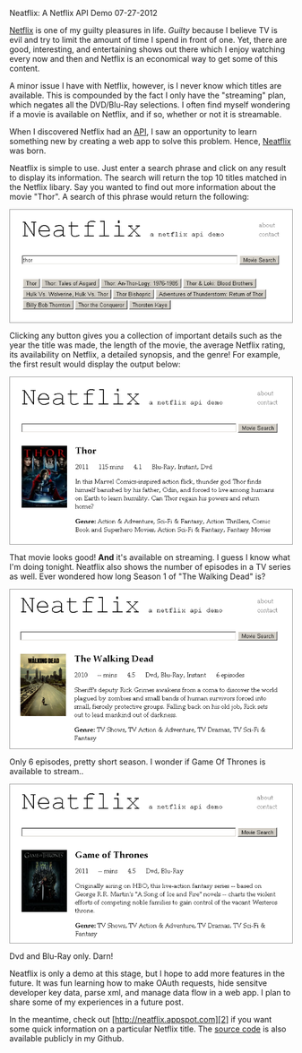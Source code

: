 Neatflix: A Netflix API Demo
07-27-2012

[Netflix][1] is one of my guilty pleasures in life. *Guilty* because I believe TV is evil and try to limit the amount of time I spend in front of one. Yet, there are good, interesting, and entertaining shows out there which I enjoy watching every now and then and Netflix is an economical way to get some of this content.

A minor issue I have with Netflix, however, is I never know which titles are available. This is compounded by the fact I only have the "streaming" plan, which negates all the DVD/Blu-Ray selections. I often find myself wondering if a movie is available on Netflix, and if so, whether or not it is streamable.

When I discovered Netflix had an [API][3], I saw an opportunity to learn something new by creating a web app to solve this problem. Hence, [Neatflix][2] was born.

Neatflix is simple to use. Just enter a search phrase and click on any result to display its information. The search will return the top 10 titles matched in the Netflix libary. Say you wanted to find out more information about the movie "Thor". A search of this phrase would return the following:

<a href="/static/neatflix2.png"><img class="pure-img center" src="/static/neatflix2.png" alt="neatflix home page" style="display:block; margin-left:auto; margin-right:auto; border:1px solid #999;" width="560px" /></a>

Clicking any button gives you a collection of important details such as the year the title was made, the length of the movie, the average Netflix rating, its availability on Netflix, a detailed synopsis, and the genre! For example, the first result would display the output below:

<a href="/static/neatflix3.png"><img class="pure-img center" src="/static/neatflix3.png" alt="neatflix result page" style="display:block; margin-left:auto; margin-right:auto; border:1px solid #999;" width="560px" /></a>

That movie looks good! **And** it's available on streaming. I guess I know what I'm doing tonight. Neatflix also shows the number of episodes in a TV series as well. Ever wondered how long Season 1 of "The Walking Dead" is?

<a href="/static/neatflix4.png"><img class="pure-img center" src="/static/neatflix4.png" alt="neatflix walking dead" style="display:block; margin-left:auto; margin-right:auto; border:1px solid #999;" width="560px" /></a>

Only 6 episodes, pretty short season. I wonder if Game Of Thrones is available to stream..

<a href="/static/neatflix5.png"><img class="pure-img center" src="/static/neatflix5.png" alt="neatflix game of thrones" style="display:block; margin-left:auto; margin-right:auto; border:1px solid #999;" width="560px" /></a>

Dvd and Blu-Ray only. Darn!

Neatflix is only a demo at this stage, but I hope to add more features in the future. It was fun learning how to make OAuth requests, hide sensitve developer key data, parse xml, and manage data flow in a web app. I plan to share some of my experiences in a future post.

In the meantime, check out [http://neatflix.appspot.com][2] if you want some quick information on a particular Netflix title. The [source code][4] is also available publicly in my Github.

[1]: http://www.netflix.com
[2]: http://neatflix.appspot.com
[3]: http://developer.netflix.com/
[4]: https://github.com/alexle/Neatflix
